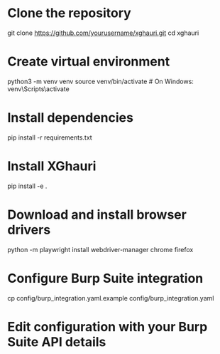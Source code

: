 # Clone the repository
git clone https://github.com/yourusername/xghauri.git
cd xghauri

# Create virtual environment
python3 -m venv venv
source venv/bin/activate  # On Windows: venv\Scripts\activate

# Install dependencies
pip install -r requirements.txt

# Install XGhauri
pip install -e .

# Download and install browser drivers
python -m playwright install
webdriver-manager chrome firefox

# Configure Burp Suite integration
cp config/burp_integration.yaml.example config/burp_integration.yaml
# Edit configuration with your Burp Suite API details
